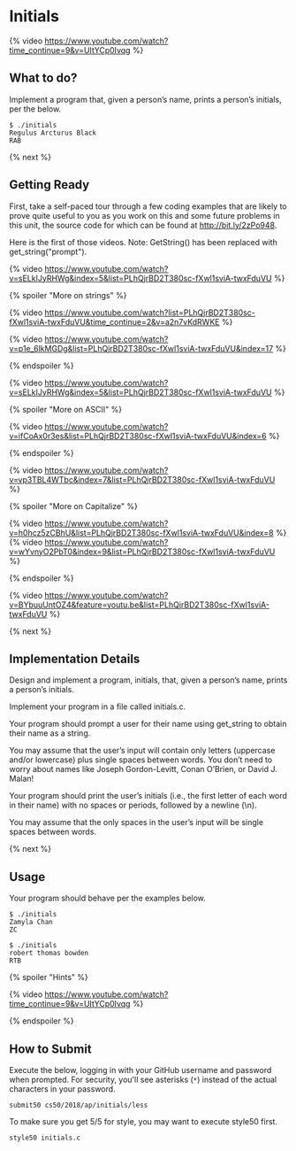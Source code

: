 # Initials

{% video https://www.youtube.com/watch?time_continue=9&v=UItYCp0Ivqg %}

## What to do?

Implement a program that, given a person’s name, prints a person’s initials, per the below.

```
$ ./initials
Regulus Arcturus Black
RAB
```

{% next %}

## Getting Ready

First, take a self-paced tour through a few coding examples that are likely to prove quite useful to you as you work on this and some future problems in this unit, the source code for which can be found at http://bit.ly/2zPo948.

Here is the first of those videos. Note: GetString() has been replaced with get_string("prompt").

{% video https://www.youtube.com/watch?v=sELkIJyRHWg&index=5&list=PLhQjrBD2T380sc-fXwl1sviA-twxFduVU %}

{% spoiler "More on strings" %}

{% video https://www.youtube.com/watch?list=PLhQjrBD2T380sc-fXwl1sviA-twxFduVU&time_continue=2&v=a2n7vKdRWKE %}

{% video https://www.youtube.com/watch?v=p1e_6lkMGDg&list=PLhQjrBD2T380sc-fXwl1sviA-twxFduVU&index=17 %}

{% endspoiler %}

{% video https://www.youtube.com/watch?v=sELkIJyRHWg&index=5&list=PLhQjrBD2T380sc-fXwl1sviA-twxFduVU %}

{% spoiler "More on ASCII" %}

{% video https://www.youtube.com/watch?v=ifCoAx0r3es&list=PLhQjrBD2T380sc-fXwl1sviA-twxFduVU&index=6 %}

{% endspoiler %}

{% video https://www.youtube.com/watch?v=vp3TBL4WTbc&index=7&list=PLhQjrBD2T380sc-fXwl1sviA-twxFduVU %}

{% spoiler "More on Capitalize" %}

{% video https://www.youtube.com/watch?v=h0hcz5zCBhU&list=PLhQjrBD2T380sc-fXwl1sviA-twxFduVU&index=8 %}
{% video https://www.youtube.com/watch?v=wYvnyO2PbT0&index=9&list=PLhQjrBD2T380sc-fXwl1sviA-twxFduVU %}

{% endspoiler %}

{% video https://www.youtube.com/watch?v=BYbuuUntOZ4&feature=youtu.be&list=PLhQjrBD2T380sc-fXwl1sviA-twxFduVU %}

{% next %}

## Implementation Details

Design and implement a program, initials, that, given a person’s name, prints a person’s initials.

Implement your program in a file called initials.c.

Your program should prompt a user for their name using get_string to obtain their name as a string.

You may assume that the user’s input will contain only letters (uppercase and/or lowercase) plus single spaces between words. You don’t need to worry about names like Joseph Gordon-Levitt, Conan O’Brien, or David J. Malan!

Your program should print the user’s initials (i.e., the first letter of each word in their name) with no spaces or periods, followed by a newline (\n).

You may assume that the only spaces in the user’s input will be single spaces between words.

{% next %}

## Usage

Your program should behave per the examples below. 

```
$ ./initials
Zamyla Chan
ZC
```

```
$ ./initials
robert thomas bowden
RTB
```

{% spoiler "Hints" %}

{% video https://www.youtube.com/watch?time_continue=9&v=UItYCp0Ivqg %}

{% endspoiler %}

## How to Submit

Execute the below, logging in with your GitHub username and password when prompted. For security, you'll see asterisks (`*`) instead of the actual characters in your password.

```
submit50 cs50/2018/ap/initials/less
```

To make sure you get 5/5 for style, you may want to execute style50 first.

```
style50 initials.c
```


